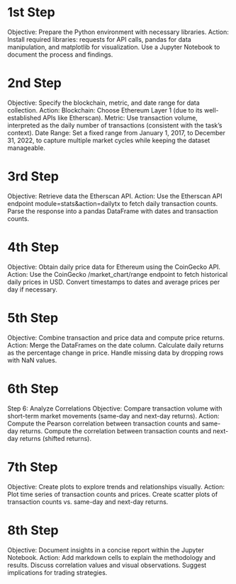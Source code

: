 # 1st Step

Objective: Prepare the Python environment with necessary libraries.
Action:
Install required libraries: requests for API calls, pandas for data manipulation, and matplotlib for visualization.
Use a Jupyter Notebook to document the process and findings.

# 2nd Step

Objective: Specify the blockchain, metric, and date range for data collection.
Action:
Blockchain: Choose Ethereum Layer 1 (due to its well-established APIs like Etherscan).
Metric: Use transaction volume, interpreted as the daily number of transactions (consistent with the task’s context).
Date Range: Set a fixed range from January 1, 2017, to December 31, 2022, to capture multiple market cycles while keeping the dataset manageable.

# 3rd Step

Objective: Retrieve data the Etherscan API.
Action:
Use the Etherscan API endpoint module=stats&action=dailytx to fetch daily transaction counts.
Parse the response into a pandas DataFrame with dates and transaction counts.

# 4th Step

Objective: Obtain daily price data for Ethereum using the CoinGecko API.
Action:
Use the CoinGecko /market_chart/range endpoint to fetch historical daily prices in USD.
Convert timestamps to dates and average prices per day if necessary.

# 5th Step

Objective: Combine transaction and price data and compute price returns.
Action:
Merge the DataFrames on the date column.
Calculate daily returns as the percentage change in price.
Handle missing data by dropping rows with NaN values.

# 6th Step

Step 6: Analyze Correlations
Objective: Compare transaction volume with short-term market movements (same-day and next-day returns).
Action:
Compute the Pearson correlation between transaction counts and same-day returns.
Compute the correlation between transaction counts and next-day returns (shifted returns).

# 7th Step

Objective: Create plots to explore trends and relationships visually.
Action:
Plot time series of transaction counts and prices.
Create scatter plots of transaction counts vs. same-day and next-day returns.

# 8th Step 

Objective: Document insights in a concise report within the Jupyter Notebook.
Action:
Add markdown cells to explain the methodology and results.
Discuss correlation values and visual observations.
Suggest implications for trading strategies.